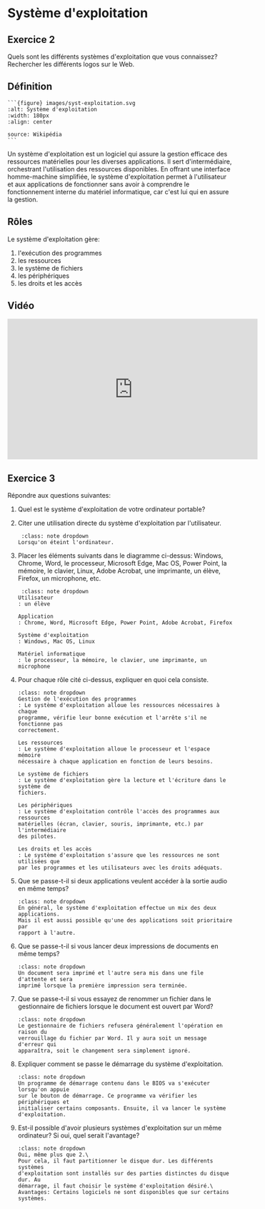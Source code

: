 <!-- Copyright 2024 Caroline Blank <caro@c-space.org> -->
<!-- SPDX-License-Identifier: CC-BY-NC-SA-4.0 -->

# Système d'exploitation

## Exercice 2

Quels sont les différents systèmes d'exploitation que vous connaissez?\
Rechercher les différents logos sur le Web.

## Définition

<!-- TODO: Sans le width 50% l'image est compressée. -->

````{sidebar}
```{figure} images/syst-exploitation.svg
:alt: Système d'exploitation
:width: 180px
:align: center

source: Wikipédia
```
````

Un système d'exploitation est un logiciel qui assure la gestion efficace des
ressources matérielles pour les diverses applications. Il sert d'intermédiaire,
orchestrant l'utilisation des ressources disponibles. En offrant une interface
homme-machine simplifiée, le système d'exploitation permet à l'utilisateur et
aux applications de fonctionner sans avoir à comprendre le fonctionnement
interne du matériel informatique, car c'est lui qui en assure la gestion.


## Rôles

Le système d'exploitation gère:

1. l'exécution des programmes
2. les ressources
3. le système de fichiers
4. les périphériques
5. les droits et les accès


## Vidéo

<iframe credentialless width="560" height="315"
src="https://www.youtube.com/embed/YScMI8lsy9s?si=A67JCOrhmlSyRXBJ"
title="Vidéo sur les systèmes d'exploitation" frameborder="0" allow="accelerometer;
autoplay; clipboard-write; encrypted-media; gyroscope; picture-in-picture;
web-share" referrerpolicy="strict-origin-when-cross-origin" allowfullscreen>
</iframe>

## Exercice 3

Répondre aux questions suivantes:

1. Quel est le système d'exploitation de votre ordinateur portable?

2. Citer une utilisation directe du système d'exploitation par l'utilisateur.

   ```{admonition} Solution
    :class: note dropdown
   Lorsqu'on éteint l'ordinateur.
   ```

3. Placer les éléments suivants dans le diagramme ci-dessus:
   Windows, Chrome, Word, le processeur, Microsoft Edge, Mac OS, Power Point, la
   mémoire, le clavier, Linux, Adobe Acrobat, une imprimante, un élève, Firefox,
   un microphone, etc.

   ```{admonition} Solution
    :class: note dropdown
   Utilisateur
   : un élève

   Application
   : Chrome, Word, Microsoft Edge, Power Point, Adobe Acrobat, Firefox

   Système d'exploitation
   : Windows, Mac OS, Linux

   Matériel informatique
   : le processeur, la mémoire, le clavier, une imprimante, un microphone
   ```

4. Pour chaque rôle cité ci-dessus, expliquer en quoi cela consiste.

   ```{admonition} Solution
   :class: note dropdown
   Gestion de l'exécution des programmes
   : Le système d'exploitation alloue les ressources nécessaires à chaque
   programme, vérifie leur bonne exécution et l'arrête s'il ne fonctionne pas
   correctement.

   Les ressources
   : Le système d'exploitation alloue le processeur et l'espace mémoire
   nécessaire à chaque application en fonction de leurs besoins.

   Le système de fichiers
   : Le système d'exploitation gère la lecture et l'écriture dans le système de
   fichiers.

   Les périphériques
   : Le système d'exploitation contrôle l'accès des programmes aux ressources
   matérielles (écran, clavier, souris, imprimante, etc.) par l'intermédiaire
   des pilotes.

   Les droits et les accès
   : Le système d'exploitation s'assure que les ressources ne sont utilisées que
   par les programmes et les utilisateurs avec les droits adéquats.
   ```

5. Que se passe-t-il si deux applications veulent accéder à la sortie audio en
   même temps?

   ```{admonition} Solution
   :class: note dropdown
   En général, le système d'exploitation effectue un mix des deux applications.
   Mais il est aussi possible qu'une des applications soit prioritaire par
   rapport à l'autre.
   ```

6. Que se passe-t-il si vous lancer deux impressions de documents en même temps?

   ```{admonition} Solution
   :class: note dropdown
   Un document sera imprimé et l'autre sera mis dans une file d'attente et sera
   imprimé lorsque la première impression sera terminée.
   ```


7. Que se passe-t-il si vous essayez de renommer un fichier dans le gestionnaire
   de fichiers lorsque le document est ouvert par Word?

   ```{admonition} Solution
   :class: note dropdown
   Le gestionnaire de fichiers refusera généralement l'opération en raison du
   verrouillage du fichier par Word. Il y aura soit un message d'erreur qui
   apparaîtra, soit le changement sera simplement ignoré.
   ```

8. Expliquer comment se passe le démarrage du système d'exploitation.

   ```{admonition} Solution
   :class: note dropdown
   Un programme de démarrage contenu dans le BIOS va s'exécuter lorsqu'on appuie
   sur le bouton de démarrage. Ce programme va vérifier les périphériques et
   initialiser certains composants. Ensuite, il va lancer le système
   d'exploitation.
   ```

9. Est-il possible d'avoir plusieurs systèmes d'exploitation sur un même
   ordinateur? Si oui, quel serait l'avantage?

   ```{admonition} Solution
   :class: note dropdown
   Oui, même plus que 2.\
   Pour cela, il faut partitionner le disque dur. Les différents systèmes
   d'exploitation sont installés sur des parties distinctes du disque dur. Au
   démarrage, il faut choisir le système d'exploitation désiré.\
   Avantages: Certains logiciels ne sont disponibles que sur certains systèmes.
   ```



